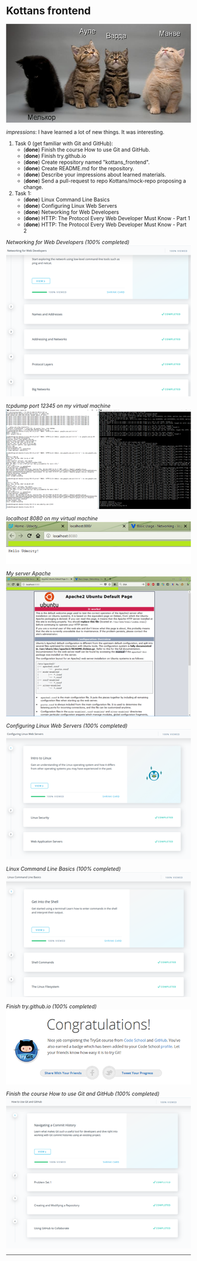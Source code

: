 # Kottans frontend

![Valar](https://github.com/ermondel/kottans_frontend/blob/master/images/readme/vala.png "Valar")

*impressions*: I have learned a lot of new things. It was interesting.

1. Task 0 (get familiar with Git and GitHub):
   * (**done**) Finish the course How to use Git and GitHub.
   * (**done**) Finish try.github.io
   * (**done**) Create repository named "kottans_frontend".
   * (**done**) Create README.md for the repository.
   * (**done**) Describe your impressions about learned materials.
   * (**done**) Send a pull-request to repo Kottans/mock-repo proposing a change.
2. Task 1:
   * (**done**) Linux Command Line Basics
   * (**done**) Configuring Linux Web Servers
   * (**done**) Networking for Web Developers
   * (**done**) HTTP: The Protocol Every Web Developer Must Know - Part 1
   * (**done**) HTTP: The Protocol Every Web Developer Must Know - Part 2



*Networking for Web Developers (100% completed)*
![Networking for Web Developers](https://github.com/ermondel/kottans_frontend/blob/master/images/resume/res6.png "Networking for Web Developers")


*tcpdump port 12345 on my virtual machine*
![tcpdump port 12345](https://github.com/ermondel/kottans_frontend/blob/master/images/resume/res5.png "tcpdump port 12345")


*localhost 8080 on my virtual machine*
![*localhost 8080*](https://github.com/ermondel/kottans_frontend/blob/master/images/resume/res4-2.png "localhost 8080")


*My server Apache*
![My server Apache](https://github.com/ermondel/kottans_frontend/blob/master/images/resume/res4-1.png "My server Apache")


*Configuring Linux Web Servers (100% completed)*
![Configuring Linux Web Servers](https://github.com/ermondel/kottans_frontend/blob/master/images/resume/res4.png "Configuring Linux Web Servers")


*Linux Command Line Basics (100% completed)*
![Linux Command Line Basics](https://github.com/ermondel/kottans_frontend/blob/master/images/resume/res3.png "Linux Command Line Basics")


*Finish try.github.io (100% completed)*
![Finish try.github.io](https://github.com/ermondel/kottans_frontend/blob/master/images/resume/res2.png "Finish try.github.io")


*Finish the course How to use Git and GitHub (100% completed)*
![Finish the course How to use Git and GitHub](https://github.com/ermondel/kottans_frontend/blob/master/images/resume/res1.png "Finish the course How to use Git and GitHub")


---
